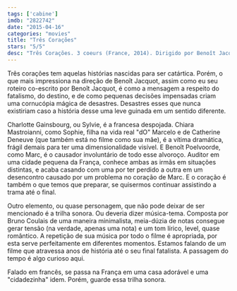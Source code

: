 ```yaml
---
tags: ['cabine']
imdb: "2822742"
date: "2015-04-16"
categories: "movies"
title: "Três Corações"
stars: "5/5"
desc: "Três Corações. 3 coeurs (France, 2014). Dirigido por Benoît Jacquot. Escrito por Julien Boivent, Benoît Jacquot. Com Benoît Poelvoorde, Charlotte Gainsbourg, Chiara Mastroianni, Catherine Deneuve, André Marcon, Patrick Mille, Cédric Vieira, Thomas Doret, Francis Leplay."
---
```

Três corações tem aquelas histórias nascidas para ser catártica. Porém, o que mais impressiona na direção de Benoît Jacquot, assim como eu seu roteiro co-escrito por Benoît Jacquot, é como a mensagem a respeito do fatalismo, do destino, e de como pequenas decisões impensadas criam uma cornucópia mágica de desastres. Desastres esses que nunca existiriam caso a história desse uma leve guinada em um sentido diferente.

Charlotte Gainsbourg, ou Sylvie, é a francesa despojada. Chiara Mastroianni, como Sophie, filha na vida real "dO" Marcelo e de Catherine Deneuve (que também está no filme como sua mãe), é a vítima dramática, frágil demais para ter uma dimensionalidade visível. E Benoît Poelvoorde, como Marc, é o causador involuntário de todo esse alvoroço. Auditor em uma cidade pequena da França, conhece ambas as irmãs em situações distintas, e acaba casando com uma por ter perdido a outra em um desencontro causado por um problema no coração de Marc. E o coração é também o que temos que preparar, se quisermos continuar assistindo a trama até o final.

Outro elemento, ou quase personagem, que não pode deixar de ser mencionado é a trilha sonora. Ou deveria dizer música-tema. Composta por Bruno Coulais de uma maneira minimalista, meia-dúzia de notas consegue gerar tensão (na verdade, apenas uma nota) e um tom lírico, level, quase romântico. A repetição de sua música por todo o filme é apropriada, por esta serve perfeitamente em diferentes momentos. Estamos falando de um filme que atravessa anos de história até o seu final fatalista. A passagem do tempo é algo curioso aqui.

Falado em francês, se passa na França em uma casa adorável e uma "cidadezinha" idem. Porém, guarde essa trilha sonora.
